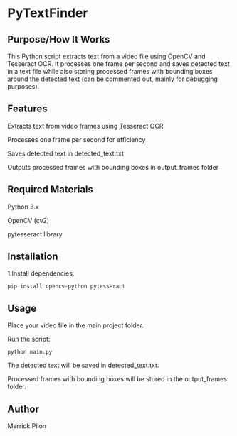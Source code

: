 # PyTextFinder

## Purpose/How It Works
This Python script extracts text from a video file using OpenCV and Tesseract OCR. 
It processes one frame per second and saves detected text in a text file while also 
storing processed frames with bounding boxes around the detected text (can be 
commented out, mainly for debugging purposes).

## Features
Extracts text from video frames using Tesseract OCR

Processes one frame per second for efficiency

Saves detected text in detected_text.txt

Outputs processed frames with bounding boxes in output_frames folder

## Required Materials

Python 3.x

OpenCV (cv2)

pytesseract library

## Installation

1.Install dependencies:

    pip install opencv-python pytesseract

## Usage
Place your video file in the main project folder.

Run the script:

    python main.py

The detected text will be saved in detected_text.txt.

Processed frames with bounding boxes will be stored in the output_frames folder.

## Author
Merrick Pilon